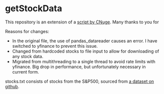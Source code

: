 # getStockData

This repository is an extension of a [script by CNuge](https://github.com/CNuge/kaggle-code/tree/master/stock_data). Many thanks to you for 

Reasons for changes:
* In the original file, the use of pandas_datareader causes an error. I have switched to yfinance to prevent this issue.
* Changed from hardcoded stocks to file input to allow for downloading of any stock data.
* Migrated from multithreading to a single thread to avoid rate limits with yfinance. Big drop in performance, but unfortunately necessary in current form. 

stocks.txt consists of stocks from the S&P500, sourced from [a dataset on github](https://github.com/datasets/s-and-p-500-companies/blob/master/data/constituents_symbols.txt).
